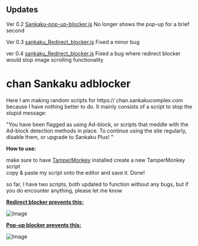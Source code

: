 ## Updates
Ver 0.2 [Sankaku-pop-up-blocker.js](Sankaku-pop-up-blocker.js) No longer shows the pop-up for a brief second

Ver 0.3 [sankaku_Redirect_blocker.js](sankaku_Redirect_blocker.js) Fixed a minor bug

ver 0.4 [sankaku_Redirect_blocker.js](sankaku_Redirect_blocker.js) Fixed a bug where redirect blocker would stop image scrolling functionality



# chan Sankaku adblocker

Here I am making random scripts for https:// chan.sankakucomplex.com because I have nothing better to do. It mainly consists of a script to stop the stupid message:

"You have been flagged as using Ad-block, or scripts that meddle with the Ad-block detection methods in place. To continue using the site regularly, disable them, or upgrade to Sankaku Plus! "

**How to use:**

make sure to have [TamperMonkey](https://chromewebstore.google.com/detail/tampermonkey/dhdgffkkebhmkfjojejmpbldmpobfkfo) installed
create a new TamperMonkey script  
copy & paste my script onto the editor and save it.
Done!

so far, I have two scripts, both updated to function without any bugs, but if you do encounter anything, please let me know

**[Redirect blocker prevents this:](sankaku_Redirect_blocker.js)**

![Image](https://i.imgur.com/8pb6xH5.png "Optional title")


**[Pop-up blocker prevents this:](Sankaku-pop-up-blocker.js)**


![Image](https://i.imgur.com/tA8SfNw.png "Optional title")
